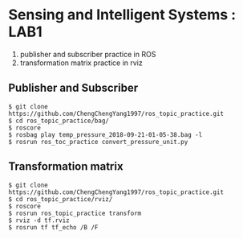 # Sensing and Intelligent Systems : LAB1
1. publisher and subscriber practice in ROS
2. transformation matrix practice in rviz

## Publisher and Subscriber
```
$ git clone https://github.com/ChengChengYang1997/ros_topic_practice.git
$ cd ros_topic_practice/bag/
$ roscore
$ rosbag play temp_pressure_2018-09-21-01-05-38.bag -l
$ rosrun ros_toc_practice convert_pressure_unit.py
```

## Transformation matrix
```
$ git clone https://github.com/ChengChengYang1997/ros_topic_practice.git
$ cd ros_topic_practice/rviz/
$ roscore
$ rosrun ros_topic_practice transform
$ rviz -d tf.rviz
$ rosrun tf tf_echo /B /F
```
